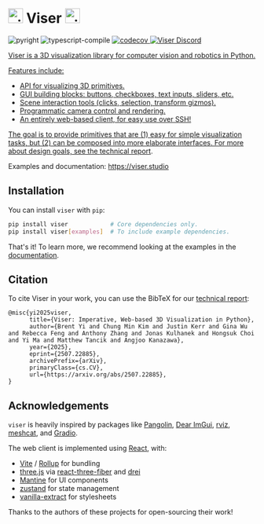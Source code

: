 <h1 align="left">
    <img alt="viser logo" src="https://viser.studio/main/_static/logo.svg" width="30" height="auto" />
    Viser
    <img alt="viser logo" src="https://viser.studio/main/_static/logo.svg" width="30" height="auto" />
</h1>

<p align="left">
    <img alt="pyright" src="https://github.com/nerfstudio-project/viser/actions/workflows/pyright.yml/badge.svg" />
    <img alt="typescript-compile" src="https://github.com/nerfstudio-project/viser/actions/workflows/typescript-compile.yml/badge.svg" />
    <a href="https://pypi.org/project/viser/">
        <img alt="codecov" src="https://img.shields.io/pypi/pyversions/viser" />
    </a>
    <a href="https://discord.gg/pnNTkHNUwP">
        <img alt="Viser Discord"  src="https://img.shields.io/discord/1423204924518432809%2F1423356137255866499">
</p>

Viser is a 3D visualization library for computer vision and robotics in Python.

Features include:

- API for visualizing 3D primitives.
- GUI building blocks: buttons, checkboxes, text inputs, sliders, etc.
- Scene interaction tools (clicks, selection, transform gizmos).
- Programmatic camera control and rendering.
- An entirely web-based client, for easy use over SSH!

The goal is to provide primitives that are (1) easy for simple visualization tasks, but (2) can be composed into more elaborate interfaces. For more about design goals, see the [technical report](https://arxiv.org/abs/2507.22885).

Examples and documentation: https://viser.studio

## Installation

You can install `viser` with `pip`:

```bash
pip install viser            # Core dependencies only.
pip install viser[examples]  # To include example dependencies.
```

That's it! To learn more, we recommend looking at the examples in the [documentation](https://viser.studio/).

## Citation

To cite Viser in your work, you can use the BibTeX for our [technical report](https://arxiv.org/abs/2507.22885):

```
@misc{yi2025viser,
      title={Viser: Imperative, Web-based 3D Visualization in Python},
      author={Brent Yi and Chung Min Kim and Justin Kerr and Gina Wu and Rebecca Feng and Anthony Zhang and Jonas Kulhanek and Hongsuk Choi and Yi Ma and Matthew Tancik and Angjoo Kanazawa},
      year={2025},
      eprint={2507.22885},
      archivePrefix={arXiv},
      primaryClass={cs.CV},
      url={https://arxiv.org/abs/2507.22885},
}
```

## Acknowledgements

`viser` is heavily inspired by packages like
[Pangolin](https://github.com/stevenlovegrove/Pangolin),
[Dear ImGui](https://github.com/ocornut/imgui),
[rviz](https://wiki.ros.org/rviz/),
[meshcat](https://github.com/rdeits/meshcat), and
[Gradio](https://github.com/gradio-app/gradio).

The web client is implemented using [React](https://react.dev/), with:

- [Vite](https://vitejs.dev/) / [Rollup](https://rollupjs.org/) for bundling
- [three.js](https://threejs.org/) via [react-three-fiber](https://github.com/pmndrs/react-three-fiber) and [drei](https://github.com/pmndrs/drei)
- [Mantine](https://mantine.dev/) for UI components
- [zustand](https://github.com/pmndrs/zustand) for state management
- [vanilla-extract](https://vanilla-extract.style/) for stylesheets

Thanks to the authors of these projects for open-sourcing their work!
